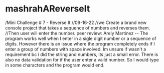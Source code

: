# mashrahAReverseIt
/Mini Challenge # 7 - Reverse It
//09-16-22
//we Create a brand new console project that takes a sequence of numbers and reverses them.
//Then user will enter the number.
peer review: Arely Martinez -- The program works well when I enter in a sigle digit number or a sequence of digits. However there is an issue where the program completely ends if I enter a group of numbers with space involved. Im unsure if wasn't a requirement bc i did the string and numbers, its just a small error. There is also no data validation for if the user enter a vaild number. So I would type in some characters and the program would end. 

